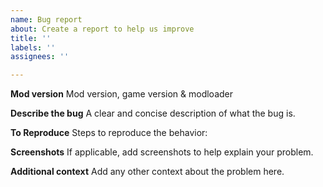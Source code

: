 ```yaml
---
name: Bug report
about: Create a report to help us improve
title: ''
labels: ''
assignees: ''

---
```


**Mod version**
Mod version, game version & modloader

**Describe the bug**
A clear and concise description of what the bug is.

**To Reproduce**
Steps to reproduce the behavior:

**Screenshots**
If applicable, add screenshots to help explain your problem.


**Additional context**
Add any other context about the problem here.
